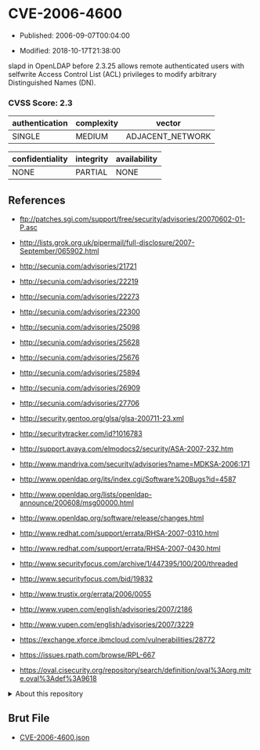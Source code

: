 # CVE-2006-4600

- Published: 2006-09-07T00:04:00

- Modified: 2018-10-17T21:38:00

slapd in OpenLDAP before 2.3.25 allows remote authenticated users with selfwrite Access Control List (ACL) privileges to modify arbitrary Distinguished Names (DN).

### CVSS Score: **2.3**

| authentication | complexity | vector |
| --- | --- | --- |
| SINGLE | MEDIUM | ADJACENT_NETWORK |

| confidentiality | integrity | availability |
| --- | --- | --- |
| NONE | PARTIAL | NONE |

## References

* ftp://patches.sgi.com/support/free/security/advisories/20070602-01-P.asc

* http://lists.grok.org.uk/pipermail/full-disclosure/2007-September/065902.html

* http://secunia.com/advisories/21721

* http://secunia.com/advisories/22219

* http://secunia.com/advisories/22273

* http://secunia.com/advisories/22300

* http://secunia.com/advisories/25098

* http://secunia.com/advisories/25628

* http://secunia.com/advisories/25676

* http://secunia.com/advisories/25894

* http://secunia.com/advisories/26909

* http://secunia.com/advisories/27706

* http://security.gentoo.org/glsa/glsa-200711-23.xml

* http://securitytracker.com/id?1016783

* http://support.avaya.com/elmodocs2/security/ASA-2007-232.htm

* http://www.mandriva.com/security/advisories?name=MDKSA-2006:171

* http://www.openldap.org/its/index.cgi/Software%20Bugs?id=4587

* http://www.openldap.org/lists/openldap-announce/200608/msg00000.html

* http://www.openldap.org/software/release/changes.html

* http://www.redhat.com/support/errata/RHSA-2007-0310.html

* http://www.redhat.com/support/errata/RHSA-2007-0430.html

* http://www.securityfocus.com/archive/1/447395/100/200/threaded

* http://www.securityfocus.com/bid/19832

* http://www.trustix.org/errata/2006/0055

* http://www.vupen.com/english/advisories/2007/2186

* http://www.vupen.com/english/advisories/2007/3229

* https://exchange.xforce.ibmcloud.com/vulnerabilities/28772

* https://issues.rpath.com/browse/RPL-667

* https://oval.cisecurity.org/repository/search/definition/oval%3Aorg.mitre.oval%3Adef%3A9618

<details>
<summary>About this repository</summary> 

  This repository is part of the project [Live Hack CVE](https://github.com/Live-Hack-CVE). Main website can be found [www.live-hack.org](https://www.live-hack.org) 
  
  Made by [Sn0wAlice](https://github.com/Sn0wAlice) for the people that care about security and need to have a feed of the latest CVEs. Hope you enjoy it, don't forget to star the repo and follow me on [Twitter](https://twitter.com/Sn0wAlice) and [Github](https://github.com/Sn0wAlice). And that is my [personnal website](https://www.alice-snow.me/)

  - [Home Page](https://github.com/Live-Hack-CVE)
  - [Framework](https://github.com/Live-Hack-CVE/cve-framework)
  - [CVE database](https://github.com/Live-Hack-CVE/full_database)
  - [Changelog](https://github.com/Live-Hack-CVE/Changelog)
</details>

## Brut File

* [CVE-2006-4600.json](https://raw.githubusercontent.com/Live-Hack-CVE/full_database/main/cves/2006/CVE-2006-4600.json)

